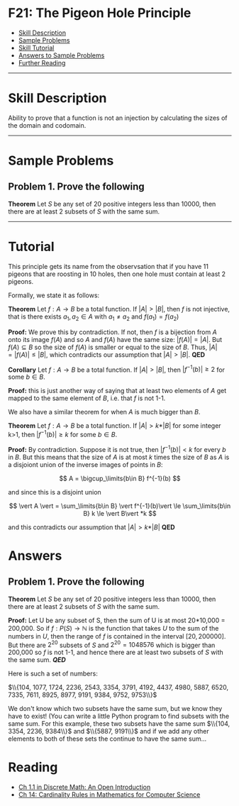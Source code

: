 # F21: The Pigeon Hole Principle


* [Skill Description](#skill-description)
* [Sample Problems](#Sample-Problems)
* [Skill Tutorial](#Tutorial)
* [Answers to Sample Problems](#Answers)
* [Further Reading](#Reading)

---

# Skill Description

Ability to prove that a function is not an injection by calculating the sizes of the domain and codomain.

---

# Sample Problems

## Problem 1. Prove the following
**Theorem** Let $S$ be any set of 20 positive integers less than 10000, then there are at least 2 subsets of $S$ with the same sum.

---

# Tutorial

This principle gets its name from the observsation that if you have 11 pigeons that are roosting in 10 holes,
then one hole must contain at least 2 pigeons.

Formally, we state it as follows:

**Theorem** Let $f:A\rightarrow B$ be a total function. If $\vert A\vert \gt \vert B \vert$,
then $f$ is not injective, that is there exists $a_1,a_2\in A$ with $a_1\not = a_2$ and $f(a_1)=f(a_2)$

**Proof:** We prove this by contradiction. If not, then $f$ is a bijection from $A$ onto its image $f(A)$
and so $A$ and $f(A)$ have the same size: $\vert f(A) \vert = \vert A \vert$.
But $f(A)\subseteq B$ so the size of $f(A)$ is smaller or equal to the size of $B$. 
Thus, $\vert A\vert = \vert f(A) \vert \le \vert B \vert$, which contradicts our
assumption that  $\vert A\vert > \vert B \vert$. **QED**

**Corollary** Let $f:A\rightarrow B$ be a total function. If $\vert A\vert \gt \vert B \vert$,
then  $\vert f^{-1}(b)\vert \ge 2$ for some $b\in B$.

**Proof:** this is just another way of saying that at least two elements of $A$ get mapped to the same
element of $B$, i.e. that $f$ is not 1-1.

We also have a similar theorem for when $A$ is much bigger than $B$.

**Theorem** Let $f:A\rightarrow B$ be a total function. If $\vert A\vert \gt k* \vert B \vert$ for some integer k>1,
then $\vert f^{-1}(b)\vert \ge k$ for some $b\in B$.

**Proof:** By contradiction. Suppose it is not true, then $\vert f^{-1}(b)\vert \lt k$ for every $b$ in $B$.
But this means that the size of $A$ is at most $k$ times the size of $B$ as $A$ is a disjoiont union of the inverse
images of points in $B$:

$$
A = \bigcup_\limits{b\in B} f^{-1}(b)
$$

and since this is a disjoint union

$$
\vert A \vert = \sum_\limits{b\in B} \vert  f^{-1}(b)\vert \le \sum_\limits{b\in B} k \le \vert B\vert *k
$$

and this contradicts our assumption that $\vert A\vert \gt k* \vert B \vert$  **QED**

# Answers

## Problem 1. Prove the following
**Theorem** Let $S$ be any set of 20 positive integers less than 10000, then there are at least 2 subsets of $S$ with the same sum.

**Proof:** Let U be any subset of S, then the sum of U is at most 20*10,000 = 200,000. So if $f:P(S)\rightarrow \mathbb{N}$ is the
function that takes $U$ to the sum of the numbers in $U$, then the range of $f$ is contained in the interval $[20,200000]$.
But there are $2^{20}$ subsets of $S$ and $2^{20} = 1048576$ which is bigger than 200,000 so
$f$ is not 1-1, and hence there are at least two subsets of $S$ with the same sum. ***QED***

Here is such a set of numbers:

$\\{104, 1077, 1724, 2236, 2543, 3354, 3791, 4192, 4437, 4980, 5887, 6520, 7335, 7611, 8925, 8977, 9191, 9384, 9752, 9753\\}$

We don't know which two subsets have the same sum, but we know they have to exist!
(You can write a little Python program to find subsets with the same sum. For this example, these two subsets
have the same sum $\\{104, 3354, 2236, 9384\\}$ and  $\\{5887, 9191\\}$ and if we add any other elements to both of these sets the continue to have the same sum...

# Reading

* [Ch 1.1 in Discrete Math: An Open Introduction](https://discrete.openmathbooks.org/dmoi3/sec_counting-addmult.html)
* [Ch 14: Cardinality Rules in Mathematics for Computer Science](https://ocw.mit.edu/courses/6-042j-mathematics-for-computer-science-spring-2015/mit6_042js15_textbook.pdf)
  

